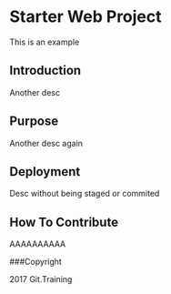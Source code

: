 # Starter Web Project

This is an example

## Introduction

Another desc
## Purpose

Another desc again
## Deployment

Desc without being staged or commited
## How To Contribute
AAAAAAAAAA

###Copyright

2017 Git.Training